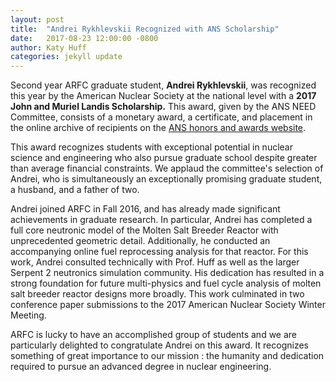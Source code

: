 ```yaml
---
layout: post
title:  "Andrei Rykhlevskii Recognized with ANS Scholarship"
date:   2017-08-23 12:00:00 -0800
author: Katy Huff
categories: jekyll update
---
```



Second year ARFC graduate student, **Andrei Rykhlevskii**, was recognized this year by the 
American Nuclear Society at the national level with a **2017 John and Muriel 
Landis Scholarship.** This award, given by the ANS NEED Committee,
consists of a monetary award, a certificate, and placement in 
the online archive of recipients on the [ANS honors and awards 
website](http://www.ans.org/honors/scholarships/recipients/).


This award recognizes students with exceptional potential in nuclear science 
and engineering who also pursue graduate school despite greater than average 
financial constraints. We applaud the committee's selection of Andrei, who is 
simultaneously an exceptionally promising graduate student, a husband, and a 
father of two.  

Andrei joined ARFC in Fall 2016, and has already made significant achievements 
in graduate research.  In particular, Andrei has completed a full 
core neutronic model of the Molten Salt Breeder Reactor with unprecedented 
geometric detail. Additionally, he conducted an accompanying online fuel 
reprocessing analysis for that reactor.  For this work, Andrei consulted 
technically with Prof. Huff as well as the larger Serpent 2 neutronics 
simulation community. His dedication has resulted in a strong foundation for 
future multi-physics and fuel cycle analysis of molten salt breeder
reactor designs more broadly. This work culminated in two conference paper 
submissions to the 2017 American Nuclear Society Winter Meeting. 

ARFC is lucky to have an accomplished group of students and we are particularly 
delighted to congratulate Andrei on this award. It recognizes something of 
great importance to our mission : the humanity and dedication required to 
pursue an advanced degree in nuclear engineering. 

